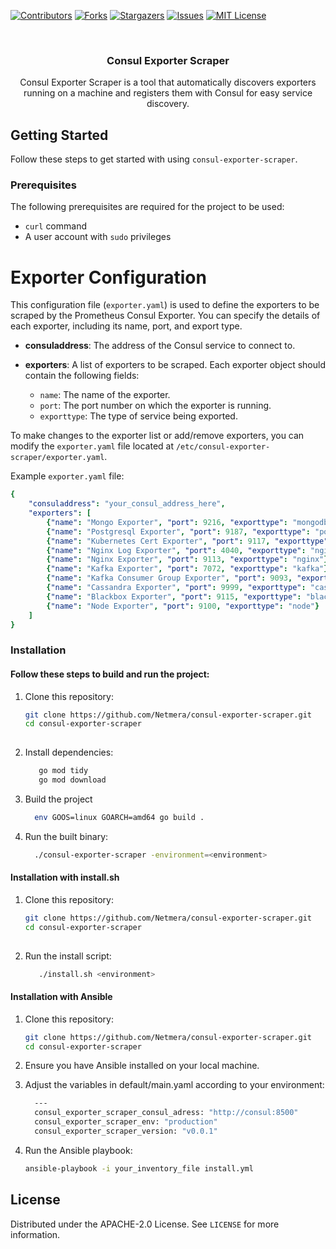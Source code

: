 <a name="readme-top"></a>

[![Contributors][contributors-shield]][contributors-url]
[![Forks][forks-shield]][forks-url]
[![Stargazers][stars-shield]][stars-url]
[![Issues][issues-shield]][issues-url]
[![MIT License][license-shield]][license-url]



<!-- PROJECT LOGO -->
<br />
<div align="center">

  <h3 align="center">Consul Exporter Scraper</h3>

  <p align="center">
    Consul Exporter Scraper is a tool that automatically discovers exporters running on a machine and registers them with Consul for easy service discovery.
  </p>
</div>

## Getting Started

Follow these steps to get started with using `consul-exporter-scraper`.

### Prerequisites

The following prerequisites are required for the project to be used:

- `curl` command
- A user account with `sudo` privileges

# Exporter Configuration

This configuration file (`exporter.yaml`) is used to define the exporters to be scraped by the Prometheus Consul Exporter. You can specify the details of each exporter, including its name, port, and export type.

- **consuladdress**: The address of the Consul service to connect to.

- **exporters**: A list of exporters to be scraped. Each exporter object should contain the following fields:
  - `name`: The name of the exporter.
  - `port`: The port number on which the exporter is running.
  - `exporttype`: The type of service being exported.

To make changes to the exporter list or add/remove exporters, you can modify the `exporter.yaml` file located at `/etc/consul-exporter-scraper/exporter.yaml`.

Example `exporter.yaml` file:

```yaml
{
    "consuladdress": "your_consul_address_here",
    "exporters": [
        {"name": "Mongo Exporter", "port": 9216, "exporttype": "mongodb"},
        {"name": "Postgresql Exporter", "port": 9187, "exporttype": "postgresql"},
        {"name": "Kubernetes Cert Exporter", "port": 9117, "exporttype": "kubernetes"},
        {"name": "Nginx Log Exporter", "port": 4040, "exporttype": "nginx"},
        {"name": "Nginx Exporter", "port": 9113, "exporttype": "nginx"},
        {"name": "Kafka Exporter", "port": 7072, "exporttype": "kafka"},
        {"name": "Kafka Consumer Group Exporter", "port": 9093, "exporttype": "kafka"},
        {"name": "Cassandra Exporter", "port": 9999, "exporttype": "cassandra"},
        {"name": "Blackbox Exporter", "port": 9115, "exporttype": "blackbox"},
        {"name": "Node Exporter", "port": 9100, "exporttype": "node"}
    ]
}
```
### Installation

#### Follow these steps to build and run the project:
 
1. Clone this repository:

   ```bash
   git clone https://github.com/Netmera/consul-exporter-scraper.git
   cd consul-exporter-scraper
  
2. Install dependencies:

   ```bash
      go mod tidy
      go mod download
    ```

3. Build the project
   ```bash
     env GOOS=linux GOARCH=amd64 go build .
    ```

4. Run the built binary:

   ```bash
     ./consul-exporter-scraper -environment=<environment>
    ```

#### Installation with install.sh

1. Clone this repository:

   ```bash
   git clone https://github.com/Netmera/consul-exporter-scraper.git
   cd consul-exporter-scraper
  
2. Run the install script:

   ```bash
      ./install.sh <environment>
    ```

#### Installation with Ansible

1. Clone this repository:

   ```bash
   git clone https://github.com/Netmera/consul-exporter-scraper.git
   cd consul-exporter-scraper
    ```

2. Ensure you have Ansible installed on your local machine.

3. Adjust the variables in default/main.yaml according to your environment:
    ```bash   
      ---
      consul_exporter_scraper_consul_adress: "http://consul:8500"
      consul_exporter_scraper_env: "production"
      consul_exporter_scraper_version: "v0.0.1"
   ```

4. Run the Ansible playbook:
    ```bash   
   ansible-playbook -i your_inventory_file install.yml
   ```


<!-- LICENSE -->
## License

Distributed under the APACHE-2.0 License. See `LICENSE` for more information.


[contributors-shield]: https://img.shields.io/github/contributors/Netmera/consul-exporter-scraper?style=for-the-badge
[contributors-url]: https://github.com/Netmera/consul-exporter-scraper/graphs/contributors
[forks-shield]: https://img.shields.io/github/forks/Netmera/consul-exporter-scraper?style=for-the-badge
[forks-url]: https://github.com/Netmera/consul-exporter-scraper/network/members
[stars-shield]: https://img.shields.io/github/stars/Netmera/consul-exporter-scraper?style=for-the-badge
[stars-url]: https://github.com/Netmera/consul-exporter-scraper/stargazers
[issues-shield]: https://img.shields.io/github/issues/Netmera/consul-exporter-scraper?style=for-the-badge
[issues-url]: https://github.com/Netmera/consul-exporter-scraper/issues
[license-shield]: https://img.shields.io/github/license/Netmera/consul-exporter-scraper?style=for-the-badge
[license-url]: https://github.com/Netmera/consul-exporter-scraper/blob/main/LICENSE